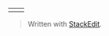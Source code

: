 
|  |  |
|--|--|
|  |  |



> Written with [StackEdit](https://stackedit.io/).
<!--stackedit_data:
eyJoaXN0b3J5IjpbLTY5Mjk4NzIyOF19
-->
